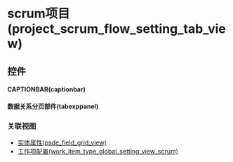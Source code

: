 # scrum项目(project_scrum_flow_setting_tab_view)  <!-- {docsify-ignore-all} -->


<el-skeleton style="width:60%">
	<template #template>
		<div style="padding-bottom: 5px;">
			<div style="height:40px;display: flex;align-items: center;justify-content: space-between;">
				<el-skeleton style="width:250px;">
					<template #template>
						<el-tooltip content="分页栏">
							<div style="display: flex;align-items: center;justify-content:end">
								<el-skeleton-item variant="text" style="height:40px;width:80px"></el-skeleton-item>
								<el-skeleton-item variant="text" style="margin-left: 10px;height:40px;width:80px"></el-skeleton-item>
								<el-skeleton-item variant="text" style="margin-left: 10px;height:40px;width:80px"></el-skeleton-item>
							</div>
						</el-tooltip>
					</template>
				</el-skeleton>
			</div>
		</div>
		<el-tooltip content="导航区占位">
			<el-skeleton-item variant="p" style="height:300px"></el-skeleton-item>
		</el-tooltip>
	</template>
</el-skeleton>


## 控件
#### CAPTIONBAR(captionbar)

#### 数据关系分页部件(tabexppanel)



### 关联视图
  * [实体属性(psde_field_grid_view)](app/view/psde_field_grid_view)
  * [工作项配置(work_item_type_global_setting_view_scrum)](app/view/work_item_type_global_setting_view_scrum)

<script>
 const { createApp } = Vue
  createApp({
    data() {
      return {

      }
    }
  }).use(ElementPlus).mount('#app')
</script>